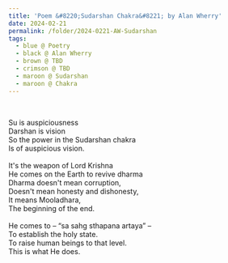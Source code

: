 ```yaml
---
title: 'Poem &#8220;Sudarshan Chakra&#8221; by Alan Wherry'
date: 2024-02-21
permalink: /folder/2024-0221-AW-Sudarshan
tags:
  - blue @ Poetry
  - black @ Alan Wherry
  - brown @ TBD
  - crimson @ TBD
  - maroon @ Sudarshan
  - maroon @ Chakra
---
```


<br>

<p>
Su is auspiciousness<br>
Darshan is vision<br>
So the power in the Sudarshan chakra<br>
Is of auspicious vision.<br>
<br>
It's the weapon of Lord Krishna<br>
He comes on the Earth to revive dharma<br>
Dharma doesn't mean corruption,<br>
Doesn't mean honesty and dishonesty,<br>
It means Mooladhara,<br>
The beginning of the end.<br>
<br>
He comes to – “sa sahg sthapana artaya” –<br>
To establish the holy state.<br>
To raise human beings to that level.<br>
This is what He does.<br>
</p>